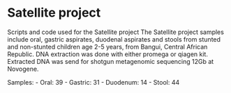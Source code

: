 # Satellite project
Scripts and code used for the Satellite project
The Satellite project samples include oral, gastric aspirates, duodenal aspirates and stools from stunted and non-stunted children age 2-5 years, from Bangui, Central African Republic.
DNA extraction was done with either promega or qiagen kit. Extracted DNA was send for shotgun metagenomic sequencing 12Gb at Novogene.

Samples:
    - Oral: 39
    - Gastric: 31
    - Duodenum: 14
    - Stool: 44
